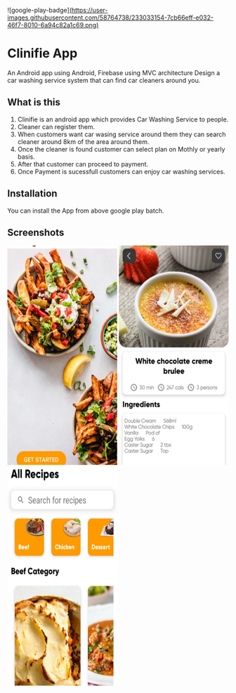 
![google-play-badge][(https://user-images.githubusercontent.com/58764738/233033154-7cb66eff-e032-46f7-8010-6a94c82a1c69.png)](https://play.google.com/store/apps/details?id=com.org.clinify)


# Clinifie App
An Android app using Android, Firebase using MVC architecture
Design a car washing service system that can find car cleaners around you.

## What is this
1. Clinifie is an android app which provides Car Washing Service to people.
2. Cleaner can register them.
3. When customers want car wasing service around them they can     search cleaner around 8km of the area around them.
4. Once the cleaner is found customer can select plan on Mothly or yearly basis.
5. After that customer can proceed to payment.
6. Once Payment is sucessfull customers can enjoy car washing services.

## Installation
You can install the App from above google play batch.
    
## Screenshots

<img src="https://raw.githubusercontent.com/aniket691/RecipeApp/master/app/src/main/assets/Image1.jpg" height="500" width="250">             <img src="https://raw.githubusercontent.com/aniket691/RecipeApp/master/app/src/main/assets/image2.jpg" height="500" width="250">                  <img src="https://raw.githubusercontent.com/aniket691/RecipeApp/master/app/src/main/assets/image3.jpg" height="500" width="250">

